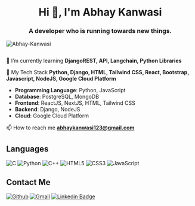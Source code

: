 <h1 align="center">Hi 👋, I'm Abhay Kanwasi</h1>
<h3 align="center">A developer who is running towards new things.</h3>

<p align="left"> <img src="https://komarev.com/ghpvc/?username=abhay-coder001&label=Profile%20views&color=0e75b6&style=flat" alt="Abhay-Kanwasi" /> </p>


<p align="left"> <a href="https://twitter.com/" target="blank"><img src="https://img.shields.io/twitter/follow/?logo=twitter&style=for-the-badge" alt="" /></a> </p>

🌱 I’m currently learning **DjangoREST, API, Langchain, Python Libraries**

💬 My Tech Stack **Python, Django, HTML, Tailwind CSS, React, Bootstrap, Javascript, NodeJS, Google Cloud Platform**

- **Programming Language**: Python, JavaScript
- **Database**: PostgreSQL, MongoDB
- **Frontend**: ReactJS, NextJS, HTML, Tailwind CSS
- **Backend**: Django, NodeJS
- **Cloud**: Google Cloud Platform

📫 How to reach me **abhaykanwasi123@gmail.com**
<br />

## Languages 

![C](https://img.shields.io/badge/c-%2300599C.svg?style=for-the-badge&logo=c&logoColor=white)
![Python](https://img.shields.io/badge/python-3670A0?style=for-the-badge&logo=python&logoColor=ffdd54)
![C++](https://img.shields.io/badge/c++-%2300599C.svg?style=for-the-badge&logo=c%2B%2B&logoColor=white)
![HTML5](https://img.shields.io/badge/html5-%23E34F26.svg?style=for-the-badge&logo=html5&logoColor=white)
![CSS3](https://img.shields.io/badge/css3-%231572B6.svg?style=for-the-badge&logo=css3&logoColor=white)
![JavaScript](https://img.shields.io/badge/javascript-%23323330.svg?style=for-the-badge&logo=javascript&logoColor=%23F7DF1E)


## Contact Me 
[<img alt="Github" src="https://img.shields.io/badge/GitHub-%2312100E.svg?&style=for-the-badge&logo=Github&logoColor=white" />](https://github.com/Abhay-Kanwasi)  [<img alt="Gmail" src="https://img.shields.io/badge/Gmail-D14836?style=for-the-badge&logo=gmail&logoColor=white" />](abhaykanwasi123@gmail.com)
[![Linkedin Badge](https://img.shields.io/badge/-abhaykanwasi-blue?style=for-the-badge&logo=Linkedin&logoColor=white&link=https://www.linkedin.com/in/abhay-kanwasi/)](https://www.linkedin.com/in/abhay-kanwasi-61848b201/)
